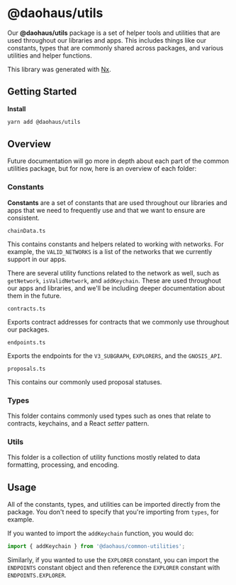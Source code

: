 # @daohaus/utils

Our **@daohaus/utils** package is a set of helper tools and utilities that are used throughout our libraries and apps. This includes things like our constants, types that are commonly shared across packages, and various utilities and helper functions.

This library was generated with [Nx](https://nx.dev).

## Getting Started

**Install**

```sh
yarn add @daohaus/utils
```

## Overview

Future documentation will go more in depth about each part of the common utilities package, but for now, here is an overview of each folder:

### Constants

**Constants** are a set of constants that are used throughout our libraries and apps that we need to frequently use and that we want to ensure are consistent.

`chainData.ts`

This contains constants and helpers related to working with networks. For example, the `VALID_NETWORKS` is a list of the networks that we currently support in our apps.

There are several utility functions related to the network as well, such as `getNetwork`, `isValidNetwork`, and `addKeychain`. These are used throughout our apps and libraries, and we'll be including deeper documentation about them in the future.

`contracts.ts`

Exports contract addresses for contracts that we commonly use throughout our packages.

`endpoints.ts`

Exports the endpoints for the `V3_SUBGRAPH`, `EXPLORERS`, and the `GNOSIS_API`.

`proposals.ts`

This contains our commonly used proposal statuses.

### Types

This folder contains commonly used types such as ones that relate to contracts, keychains, and a React _setter_ pattern.

### Utils

This folder is a collection of utility functions mostly related to data formatting, processing, and encoding.

## Usage

All of the constants, types, and utilities can be imported directly from the package. You don't need to specify that you're importing from `types`, for example.

If you wanted to import the `addKeychain` function, you would do:

```typescript
import { addKeychain } from '@daohaus/common-utilities';
```

Similarly, if you wanted to use the `EXPLORER` constant, you can import the `ENDPOINTS` constant object and then reference the `EXPLORER` constant with `ENDPOINTS.EXPLORER`.
